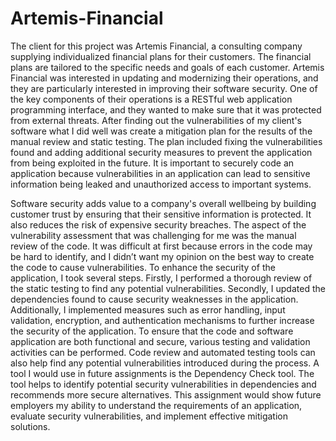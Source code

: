 # Artemis-Financial

The client for this project was Artemis Financial, a consulting company supplying individualized financial plans for their customers. The financial plans are tailored to the specific needs and goals of each customer. Artemis Financial was interested in updating and modernizing their operations, and they are particularly interested in improving their software security. One of the key components of their operations is a RESTful web application programming interface, and they wanted to make sure that it was protected from external threats. After finding out the vulnerabilities of my client's software what I did well was create a mitigation plan for the results of the manual review and static testing. The plan included fixing the vulnerabilities found and adding additional security measures to prevent the application from being exploited in the future. It is important to securely code an application because vulnerabilities in an application can lead to sensitive information being leaked and unauthorized access to important systems. 

 Software security adds value to a company's overall wellbeing by building customer trust by ensuring that their sensitive information is protected. It also reduces the risk of expensive security breaches. The aspect of the vulnerability assessment that was challenging for me was the manual review of the code. It was difficult at first because errors in the code may be hard to identify, and I didn’t want my opinion on the best way to create the code to cause vulnerabilities. To enhance the security of the application, I took several steps. Firstly, I performed a thorough review of the static testing to find any potential vulnerabilities. Secondly, I updated the dependencies found to cause security weaknesses in the application. Additionally, I implemented measures such as error handling, input validation, encryption, and authentication mechanisms to further increase the security of the application. To ensure that the code and software application are both functional and secure, various testing and validation activities can be performed. Code review and automated testing tools can also help find any potential vulnerabilities introduced during the process. A tool I would use in future assignments is the Dependency Check tool. The tool helps to identify potential security vulnerabilities in dependencies and recommends more secure alternatives. This assignment would show future employers my ability to understand the requirements of an application, evaluate security vulnerabilities, and implement effective mitigation solutions. 
